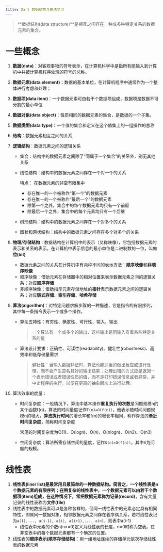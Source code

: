 ```yaml
---
title: Dart 数据结构与算法学习
---
```


>**数据结构(data structure)**是相互之间存在一种或多种特定关系的数据元素的集合。

# 一些概念

1. **数据(data)**：对客观事物的符号表示，在计算机科学中是指所有能输入到计算机中并被计算机程序处理的符号的总称。

2. **数据元素(data element)**：数据的基本单位，在计算机程序中通常作为一个整体进行考虑和处理；

3. **数据项(data item)**：一个数据元素可由若干个数据项组成，数据项是数据不可分割的最小单位

4. **数据对象(data object)**：性质相同的数据元素的集合，是数据的一个子集。

5. **数据类型(data type)**：一个值的集合和定义在这个值集上的一组操作的总称

6. **结构**：数据元素相互之间的关系

7. **逻辑结构**：数据元素之间的逻辑关系

   - 集合：结构中的数据元素之间除了“同属于一个集合”的关系外，别无其他关系

   - 线性结构：结构中的数据元素之间存在一个对一个的关系

     特点： 在数据元素的非空有限集中

     	-  存在惟一的一个被称作“第一个”的数据元素
     	-  存在惟一的一个被称作“最后一个”的数据元素
     	-  除第一个之外，集合中的每个数据元素均只有一个前驱
     	-  除最后一个之外，集合中的每个元素均只有一个后继

   - 树形结构：结构中的数据元素之间存在一个对多个的关系

   - 图状和网状结构：结构中的数据元素之间存在多个对多个的关系

8. **物理/存储结构**：数据结构在计算机中的表示（又称映像），它包括数据元素的表示和关系的表示。在计算机中表示信息的最小单位是二进制数的一位，叫做**位(bit)**

   - 数据元素之间的关系在计算机中有两种不同的表示方法：**顺序映像**和**非顺序映像**
   - 顺序映像：借助元素在存储器中的相对位置来表示数据元素之间的逻辑关系；对应**顺序存储**
   - 非顺序映像：借助指示元素存储地址的**指针**表示数据元素之间的逻辑关系；对应**链式存储**、**索引存储**、**哈希存储**

9. **算法(algorithm)**：对特定问题求解步骤的一种描述，它是指令的有限序列，其中每一条指令表示一个或多个操作。

   - 算法五特性：有穷性、确定性、可行性、输入、输出

     >一个算法有一个或多个的输出，这些输出是同输入有着某些特定关系的量

   - 算法设计要求：正确性、可读性(readability)、健壮性(robustness)、高效率和低存储量需求

     >健壮性：当输入数据非法时，算法也能适当的做出反应或进行处理，而不会产生莫名其妙的输出结果；处理出错的方式应是返回一个表示错误或者错误性质的值，而不是打印错误信息或者异常，并中止程序的执行，以便在更高的抽象层次上进行处理。

10. 算法效率的度量：

    - 时间复杂度：一般情况下，算法中基本操作**重复执行的次数**是问题规模n的某个函数f(n)，算法的时间量度记作`T(n)=O(f(n))`，他表示随时间问题规模n的增大，**算法执行时间**的增长率和f(n)的增长率相同，称作算法的**渐近时间复杂度**，简称时间复杂度

      常见的时间复杂度为O(1)、O(logn)、O(n)、O(nlogn)、O(n2)、O(n3)

    - 空间复杂度：算法所需存储空间的量度，记作`S(n)=O(f(n))`，其中n为问题的规模。


# 线性表

1. **线性表(liner list)**是最常用且最简单的一种数据结构。简言之，一个线性表是n个数据元素的有限序列；在稍复杂的线性表中，一个数据元素可以由若干个**数据项(item)**组成，在这种情况下，常把数据元素称为**记录(record)**，含有大量记录的线性表称为**文件(file)**
2. 线性表中的数据元素可以是各种各样的，但同一线性表中的元素必定具有相同特性，即属同一数据对象，相邻数据元素之间存在着序偶关系，若将线性表记为`a(1),..., a(i-1), a(i), a(i+1),..., a(n)`，则表中a(i-1)
   - 线性表中元素的个数n(n>=0)定义为线性表的长度，n=0时称为空表。在非空表中的每个数据元素都有一个确定的位置。
3. 线性表的**顺序表示(顺序存储结构)**：用一组地址连续的存储单元依次存储线性表的数据元素

